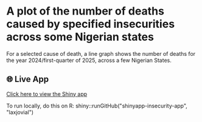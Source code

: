 # A plot of the number of deaths caused by specified insecurities across some Nigerian states
For a selected cause of death, a line graph shows the number of deaths for the year 2024/first-quarter of 2025, across a few Nigerian States.
## 🌐 Live App

[Click here to view the Shiny app](<https://osarietinelaho.shinyapps.io/insecurities/>)

To run locally, do this on R:
shiny::runGitHub("shinyapp-insecurity-app", "laxjovial")
